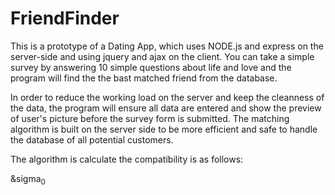 # FriendFinder
This is a prototype of a Dating App, which uses NODE.js and express on the server-side and using jquery and ajax on the client. You  can take a simple survey by answering 10 simple questions about life and love and the program will find the the bast matched friend from the database. 

In order to reduce the working load on the server and keep the cleanness of the data, the program will ensure all data are entered and show the preview of user's picture before the survey form is submitted. The matching algorithm is built on the server side to be more efficient and safe to handle the database of all potential customers.

The algorithm is calculate the compatibility is  as follows:

&sigma<sub>0


